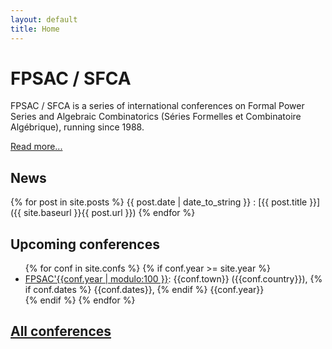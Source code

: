```yaml
---
layout: default
title: Home
---
```


# FPSAC / SFCA

FPSAC / SFCA is a series of international conferences on Formal Power
Series and Algebraic Combinatorics (Séries Formelles et Combinatoire
Algébrique), running since 1988.

[Read more...](about)

## News

{% for post in site.posts %}
{{ post.date | date_to_string }}
: [{{ post.title }}]({{ site.baseurl }}{{ post.url }})
{% endfor %}

## Upcoming conferences

<ul>
  {% for conf in site.confs %}
    {% if conf.year >= site.year %}
      <li><a href="{{ conf.url }}">FPSAC'{{conf.year | modulo:100 }}</a>: {{conf.town}} ({{conf.country}}),
        {% if conf.dates %} {{conf.dates}}, {% endif %}
        {{conf.year}}
      </li>
    {% endif %}
  {% endfor %}
</ul>

## [All conferences](confs)

